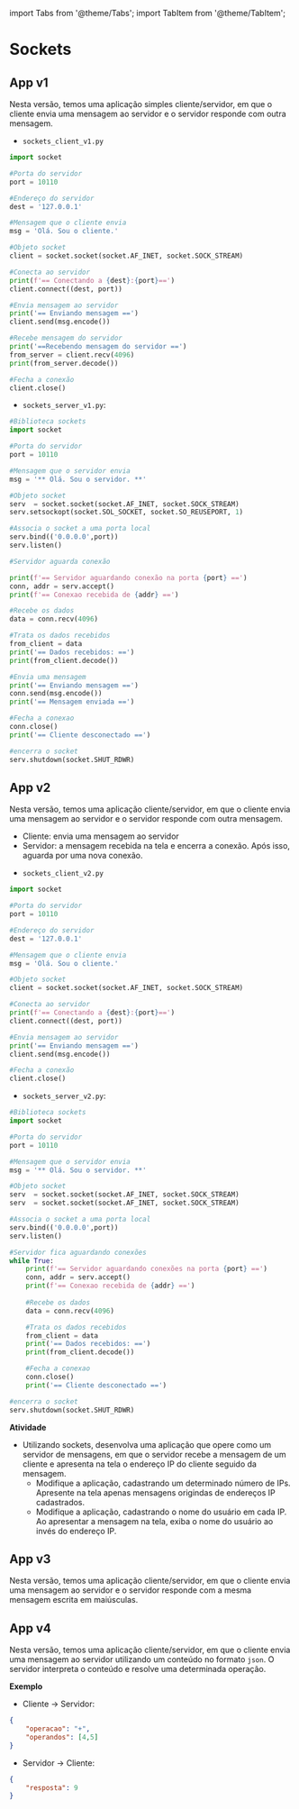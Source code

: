 import Tabs from '@theme/Tabs';
import TabItem from '@theme/TabItem';

# Sockets

## App v1

Nesta versão, temos uma aplicação simples cliente/servidor, em que o cliente envia uma mensagem ao servidor e o servidor responde com outra mensagem.

<Tabs groupId='language'>
<TabItem value="python" label="Python">

<Tabs groupId='cliente-servidor'>
<TabItem value="cliente" label="Cliente">

- `sockets_client_v1.py`

```python
import socket

#Porta do servidor
port = 10110

#Endereço do servidor
dest = '127.0.0.1'

#Mensagem que o cliente envia
msg = 'Olá. Sou o cliente.'

#Objeto socket
client = socket.socket(socket.AF_INET, socket.SOCK_STREAM)

#Conecta ao servidor
print(f'== Conectando a {dest}:{port}==')
client.connect((dest, port))

#Envia mensagem ao servidor
print('== Enviando mensagem ==')
client.send(msg.encode())

#Recebe mensagem do servidor
print('==Recebendo mensagem do servidor ==')
from_server = client.recv(4096)
print(from_server.decode())

#Fecha a conexão
client.close()
```

</TabItem>
<TabItem value="servidor" label="Servidor">

- `sockets_server_v1.py`:

```python
#Biblioteca sockets
import socket

#Porta do servidor
port = 10110

#Mensagem que o servidor envia
msg = '** Olá. Sou o servidor. **'

#Objeto socket
serv  = socket.socket(socket.AF_INET, socket.SOCK_STREAM)
serv.setsockopt(socket.SOL_SOCKET, socket.SO_REUSEPORT, 1)

#Associa o socket a uma porta local
serv.bind(('0.0.0.0',port))
serv.listen()

#Servidor aguarda conexão

print(f'== Servidor aguardando conexão na porta {port} ==')
conn, addr = serv.accept()
print(f'== Conexao recebida de {addr} ==')

#Recebe os dados
data = conn.recv(4096)

#Trata os dados recebidos
from_client = data
print('== Dados recebidos: ==')
print(from_client.decode())

#Envia uma mensagem
print('== Enviando mensagem ==')
conn.send(msg.encode())
print('== Mensagem enviada ==')

#Fecha a conexao
conn.close()
print('== Cliente desconectado ==')

#encerra o socket
serv.shutdown(socket.SHUT_RDWR)
```

</TabItem>
</Tabs>
</TabItem>

</Tabs>


## App v2

Nesta versão, temos uma aplicação cliente/servidor, em que o cliente envia uma mensagem ao servidor e o servidor responde com outra mensagem. 
- Cliente: envia uma mensagem ao servidor
- Servidor: a mensagem recebida na tela e encerra a conexão. Após isso, aguarda por uma nova conexão.

<Tabs groupId='language'>
<TabItem value="python" label="Python">

<Tabs groupId='cliente-servidor'>
<TabItem value="cliente" label="Cliente">

- `sockets_client_v2.py`

```python
import socket

#Porta do servidor
port = 10110

#Endereço do servidor
dest = '127.0.0.1'

#Mensagem que o cliente envia
msg = 'Olá. Sou o cliente.'

#Objeto socket
client = socket.socket(socket.AF_INET, socket.SOCK_STREAM)

#Conecta ao servidor
print(f'== Conectando a {dest}:{port}==')
client.connect((dest, port))

#Envia mensagem ao servidor
print('== Enviando mensagem ==')
client.send(msg.encode())

#Fecha a conexão
client.close()
```

</TabItem>
<TabItem value="servidor" label="Servidor">

- `sockets_server_v2.py`:

```python
#Biblioteca sockets
import socket

#Porta do servidor
port = 10110

#Mensagem que o servidor envia
msg = '** Olá. Sou o servidor. **'

#Objeto socket
serv  = socket.socket(socket.AF_INET, socket.SOCK_STREAM)
serv  = socket.socket(socket.AF_INET, socket.SOCK_STREAM)

#Associa o socket a uma porta local
serv.bind(('0.0.0.0',port))
serv.listen()

#Servidor fica aguardando conexões
while True:
    print(f'== Servidor aguardando conexões na porta {port} ==')
    conn, addr = serv.accept()
    print(f'== Conexao recebida de {addr} ==')
 
    #Recebe os dados
    data = conn.recv(4096)

    #Trata os dados recebidos
    from_client = data
    print('== Dados recebidos: ==')
    print(from_client.decode())

    #Fecha a conexao
    conn.close()
    print('== Cliente desconectado ==')

#encerra o socket
serv.shutdown(socket.SHUT_RDWR)
```

</TabItem>
</Tabs>
</TabItem>

</Tabs>

**Atividade**
- Utilizando sockets, desenvolva uma aplicação que opere como um servidor de mensagens, em que o servidor recebe a mensagem de um cliente e apresenta na tela o endereço IP do cliente seguido da mensagem.
    - Modifique a aplicação, cadastrando um determinado número de IPs. Apresente na tela apenas mensagens origindas de endereços IP cadastrados. 
    - Modifique a aplicação, cadastrando o nome do usuário em cada IP. Ao apresentar a mensagem na tela, exiba o nome do usuário ao invés do endereço IP.

## App v3

Nesta versão, temos uma aplicação cliente/servidor, em que o cliente envia uma mensagem ao servidor e o servidor responde com a mesma mensagem escrita em maiúsculas. 


## App v4

Nesta versão, temos uma aplicação cliente/servidor, em que o cliente envia uma mensagem ao servidor utilizando um conteúdo no formato `json`. O servidor interpreta o conteúdo e resolve uma determinada operação. 

**Exemplo**  

- Cliente -> Servidor:
```json
{
    "operacao": "+",
    "operandos": [4,5]
}
```

- Servidor -> Cliente:
```json
{
    "resposta": 9
}
```